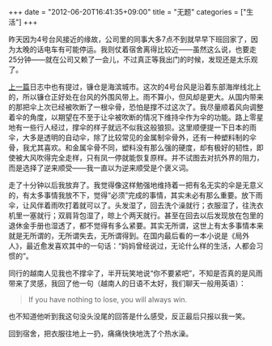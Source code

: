 +++
date = "2012-06-20T16:41:35+09:00"
title = "无题"
categories = ["生活"]
+++

昨天因为4号台风接近的缘故，公司里的同事大多7点不到就早早下班回家了，因为太晚的话电车有可能停运。我则仗着宿舍离得比较近——虽然这么说，也要走25分钟——就在公司又赖了一会儿，不过真正等我出门的时候，发现还是太乐观了。

[上一篇](http://blog.dyngr.com/blog/2012/05/18/a-seaside-town)日志中也有提过，镰仓是海滨城市。这次的4号台风是沿着东部海岸线北上的，所以镰仓正好处在台风的外围风带上。雨不算小，但风却是更大。从国内带来的那把伞上次已经被吹断了一根伞骨，恐怕是撑不过这次了。我尽量顺着风向调整着伞的角度，以期望在不至于让伞被吹断的情况下维持伞作为伞的功能。路上零星地有一些行人经过，撑伞的样子就远不似我这般狼狈。这里顺便提一下日本的雨伞，大多是透明的自动伞，除了比较常见的金属制伞骨外，还有一种塑料制的伞骨，我尤其喜欢。和金属伞骨不同，塑料没有那么强的硬度，却有极好的韧性，即使被大风吹得完全走样，只有凤一停就能恢复原样。并不试图去对抗外界的阻力，而是选择了逆来顺受——我一直以为逆来顺受是个褒义词。

<!--more-->

走了十分钟以后我放弃了。我觉得像这样勉强地维持着一把有名无实的伞是无意义的，有太多事情我放不下，觉得“必须”完成的事情，其实未必有那么重要。放下雨伞，让风伴着雨吹打着就可以了。头发湿了，回去洗个澡就行；衣服湿了，往洗衣机里一塞就行；双肩背包湿了，晾上个两天就行。甚至在回去以后发现放在包里的退休金手册也湿透了，都不觉得有多么紧要。其实无所谓，这世上有太多事情本来就是无所谓的，无所谓失去，无所谓得到。在国内最后看的一本小说是《局外人》，最近愈发喜欢其中的一句话：“妈妈曾经说过，无论什么样的生活，人都会习惯的”。

同行的越南人见我也不撑伞了，半开玩笑地说“你不要紧吧”，不知是否真的是风雨带来了灵感，我回了他一句（越南人的日语不太好，我们聊天一般用英语）：

> If you have nothing to lose, you will always win.

也不知道他听到我这句没头没尾的回答是什么感受，反正最后只报以我一笑。

回到宿舍，把衣服往地上一扔，痛痛快快地洗了个热水澡。

